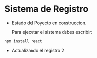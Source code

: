 <h1>Sistema de Registro</h1>

- Estado del Poyecto en construccion.

  Para ejecutar el sistema debes escribir:
  
```npm install react```

- Actualizando el registro 2

